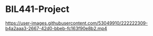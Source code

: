 # BIL441-Project

https://user-images.githubusercontent.com/53049910/222222309-b4a2aaa3-2667-42d0-bbeb-fc163f90e8b2.mp4
